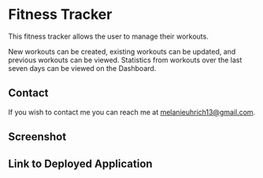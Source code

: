 # Fitness Tracker

This fitness tracker allows the user to manage their workouts.

New workouts can be created, existing workouts can be updated, and previous workouts can be viewed. Statistics from workouts over the last seven days can be viewed on the Dashboard. 

## Contact 

If you wish to contact me you can reach me at melanieuhrich13@gmail.com. 

## Screenshot 

## Link to Deployed Application